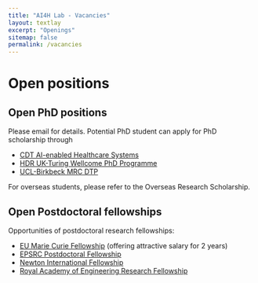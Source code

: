 ```yaml
---
title: "AI4H Lab - Vacancies"
layout: textlay
excerpt: "Openings"
sitemap: false
permalink: /vacancies
---
```


# Open positions

<!--**Note: We currently don't have funding for additional PhD and postdoc positions. We can only welcome you if you have a fellowship. I'd be happy to support you after you apply to our group. Take a look at the [veni fellowship](https://www.nwo.nl/en/calls/nwo-talent-programme-veni-science-domain) or the Marie Curie fellowship (currently closed, next deadline probably Fall 2021, [here is last years call]({{ site.baseurl }}/downloads/h2020-wp1820-msca_en.pdf)).**-->


<!--

We are always looking for new group members with passion, talent, and grit!

You will have the chance to work on the grand challenges of condensed matter physics, often at the interface of instrumental design and new physics. You will be involved in determining the important and interesting questions, creating and improving instrumental setups, performing measurements, and making discoveries.

### Past open positions

You find the past job openings here:
[Opening 1]({{ site.baseurl }}/downloads/GeneralPostdoc_2019_v01.pdf),
[Opening 2]({{ site.baseurl }}/downloads/PPMS_PhD_2019_v01.pdf),
[Opening 3]({{ site.baseurl }}/downloads/PD.pdf),
[Opening 4]({{ site.baseurl }}/downloads/PHD1.pdf), 
[Opening 5]({{ site.baseurl }}/downloads/PHD2.pdf).

### Applications for PhD and Postdoc positions
If you are interested in working with us as a PhD student or postdoc, please send me an [email](mailto:milan.allan@gmail.com). State briefly why you are interested and attach a CV, including information about the grades you had as an undergraduate. No need for a separate cover letter or certificates. **Important**: please insert _"Application PhD"_ or _"Application Postdoc"_ in the subject line. If you are applying to a specific advertisement, note this in your email.


### Master projects for Leiden University students
If you are a Master student at Leiden University looking for a Master project, contact me (or any group member) per email or stop by my office.

### Bsc / Master students from elsewhere
If you are interested in pursuing a Master degree at Leiden University, see [mastersinleiden.nl](http://www.mastersinleiden.nl/programmes/physics/en/introduction). Sometimes, we take master students or summer interns if we get exceptional applicants (this usually means very good grades and a personal recommendation).


<figure>
<img src="{{ site.remote_url }}{{ site.baseurl }}/images/picpic/Gallery/DSC_0696.jpg" width="95%">
</figure>

-->
## Open PhD positions
Please email for details. Potential PhD student can apply for PhD scholarship through 
- [CDT AI-enabled Healthcare Systems](https://www.ucl.ac.uk/aihealth-cdt/information-applicants)
- [HDR UK-Turing Wellcome PhD Programme](https://www.hdruk.ac.uk/careers-in-health-data-science/further-education/phd-programme/)
- [UCL-Birkbeck MRC DTP](https://www.uclbbk-mrcdtp.ac.uk/)

For overseas students, please refer to the Overseas Research Scholarship. 

## Open Postdoctoral fellowships

Opportunities of postdoctoral research fellowships:
- [EU Marie Curie Fellowship](https://marie-sklodowska-curie-actions.ec.europa.eu/) (offering attractive salary for 2 years)
- [EPSRC Postdoctoral Fellowship](https://www.ukri.org/publications/post-doctoral-and-open-fellowships/)
- [Newton International Fellowship](https://royalsociety.org/grants-schemes-awards/grants/newton-international/)
- [Royal Academy of Engineering Research Fellowship](https://raeng.org.uk/programmes-and-prizes/programmes/uk-grants-and-prizes/support-for-research/research-fellowships)